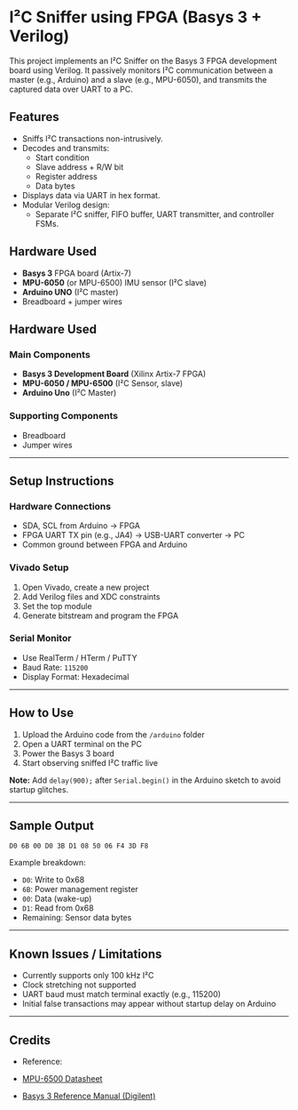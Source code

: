 # I²C Sniffer using FPGA (Basys 3 + Verilog)

This project implements an I²C Sniffer on the Basys 3 FPGA development board using Verilog. It passively monitors I²C communication between a master (e.g., Arduino) and a slave (e.g., MPU-6050), and transmits the captured data over UART to a PC.

##  Features
- Sniffs I²C transactions non-intrusively.
- Decodes and transmits:
  - Start condition
  - Slave address + R/W bit
  - Register address
  - Data bytes
- Displays data via UART in hex format.
- Modular Verilog design:
  - Separate I²C sniffer, FIFO buffer, UART transmitter, and controller FSMs.

##  Hardware Used
- **Basys 3** FPGA board (Artix-7)
- **MPU-6050** (or MPU-6500) IMU sensor (I²C slave)
- **Arduino UNO** (I²C master)
- Breadboard + jumper wires


## Hardware Used

### Main Components

* **Basys 3 Development Board** (Xilinx Artix-7 FPGA)
* **MPU-6050 / MPU-6500** (I²C Sensor, slave)
* **Arduino Uno** (I²C Master)

### Supporting Components

* Breadboard
* Jumper wires

---

## Setup Instructions

###  Hardware Connections

* SDA, SCL from Arduino → FPGA
* FPGA UART TX pin (e.g., JA4) → USB-UART converter → PC
* Common ground between FPGA and Arduino

###  Vivado Setup

1. Open Vivado, create a new project
2. Add Verilog files and XDC constraints
3. Set the top module
4. Generate bitstream and program the FPGA

### Serial Monitor 

* Use RealTerm / HTerm / PuTTY
* Baud Rate: `115200`
* Display Format: Hexadecimal

---

## How to Use

1. Upload the Arduino code from the `/arduino` folder
2. Open a UART terminal on the PC
3. Power the Basys 3 board
4. Start observing sniffed I²C traffic live

**Note:** Add `delay(900);` after `Serial.begin()` in the Arduino sketch to avoid startup glitches.

---

## Sample Output

```
D0 6B 00 D0 3B D1 08 50 06 F4 3D F8
```

Example breakdown:

* `D0`: Write to 0x68
* `6B`: Power management register
* `00`: Data (wake-up)
* `D1`: Read from 0x68
* Remaining: Sensor data bytes

---

## Known Issues / Limitations

* Currently supports only 100 kHz I²C
* Clock stretching not supported
* UART baud must match terminal exactly (e.g., 115200)
* Initial false transactions may appear without startup delay on Arduino

---

## Credits

* Reference:
- [MPU-6500 Datasheet](https://invensense.tdk.com)

- [Basys 3 Reference Manual (Digilent)](https://digilent.com/reference/programmable-logic/basys-3/reference-manual)

